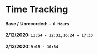 # Time Tracking
#### Base / Unrecorded: `~ 6 Hours`
#### 2/12/2020: `11:54 - 12:31`, `16:24 - 17:33`
#### 2/13/2020: `9:08 - 10:34`